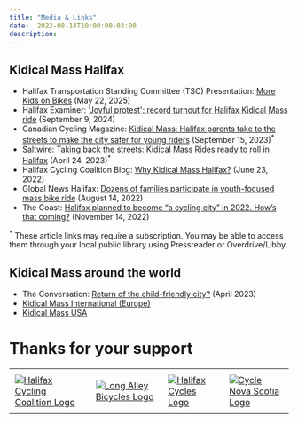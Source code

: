 ```yaml
---
title: "Media & Links"
date:  2022-08-14T10:00:00-03:00
description:
---
```


## Kidical Mass Halifax
* Halifax Transportation Standing Committee (TSC) Presentation: [More Kids on Bikes](../may-2025-tsc-presentation/) (May 22, 2025)
* Halifax Examiner: ['Joyful protest': record turnout for Halifax Kidical Mass ride](https://www.halifaxexaminer.ca/transportation/joyful-protest-record-turnout-for-halifax-kidical-mass-ride/) (September 9, 2024)
* Canadian Cycling Magazine: [Kidical Mass: Halifax parents take to the streets to make the city safer for young riders](https://cyclingmagazine.ca/members/kidical-mass/) (September 15, 2023)<sup>*</sup>
* Saltwire: [Taking back the streets: Kidical Mass Rides ready to roll in Halifax](https://www.saltwire.com/halifax/lifestyles/taking-back-the-streets-kidical-mass-rides-ready-to-roll-in-halifax-100846413/) (April 24, 2023)<sup>*</sup>
* Halifax Cycling Coalition Blog: [Why Kidical Mass Halifax?](https://cyclehalifax.ca/2022/06/why-kidical-mass-halifax/) (June 23, 2022)
* Global News Halifax: [Dozens of families participate in youth-focused mass bike ride](https://globalnews.ca/video/9059809/dozens-of-families-participate-in-youth-focused-mass-bike-ride) (August 14, 2022)
* The Coast: [Halifax planned to become “a cycling city” in 2022. How’s that coming?](https://www.thecoast.ca/halifax/halifax-cycling-network-lags-behind-region-promises/Content?oid=29704322) (November 14, 2022)

<sup>*</sup> These article links may require a subscription. You may be able to access them through your local public library using Pressreader or Overdrive/Libby.

## Kidical Mass around the world
* The Conversation: [Return of the child-friendly city?](https://theconversation.com/return-of-the-child-friendly-city-how-social-movements-are-changing-european-urban-areas-203343) (April 2023)
* [Kidical Mass International (Europe)](https://kidsonbike.org/)
* [Kidical Mass USA](https://kidicalmass.org/)

# Thanks for your support
<table>
<tr>
<td style="padding:10px"><a href="https://cyclehalifax.ca"><img alt="Halifax Cycling Coalition Logo" src="../../kidical-mass/img/HCC_2016logo_200x140.png"></img></a></td>
<td style="padding:10px"><a href="https://longalleybicycles.com"><img alt="Long Alley Bicycles Logo" src="../../kidical-mass/img/LongAlley-Badge-Circle-Colour_200x200.png"></img></a></td>
<td style="padding:10px"><a href="https://www.halifaxcycles.com"><img alt="Halifax Cycles Logo" src="../../kidical-mass/img/HalifaxCycles-Logo-FC_200x202.png"></img></a></td>
<td style="padding:10px"><a href="http://www.cyclenovascotia.ca"><img alt="Cycle Nova Scotia Logo" src="../../kidical-mass/img/CyclingNS-logo_400x132.png"></img></a></td>
</tr>
</table>
